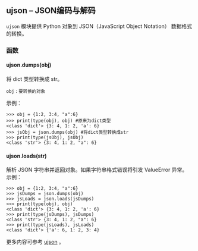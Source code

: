 ## **ujson** – JSON编码与解码

`ujson` 模块提供 Python 对象到 JSON（JavaScript Object Notation） 数据格式的转换。

### 函数

#### **ujson.dumps**(obj)

将 dict 类型转换成 str。

```
obj：要转换的对象
```

示例：

```
>>> obj = {1:2, 3:4, "a":6}
>>> print(type(obj), obj) #原来为dict类型
<class 'dict'> {3: 4, 1: 2, 'a': 6}
>>> jsObj = json.dumps(obj) #将dict类型转换成str
>>> print(type(jsObj), jsObj)
<class 'str'> {3: 4, 1: 2, "a": 6}
```

#### **ujson.loads**(str)
解析 JSON 字符串并返回对象。如果字符串格式错误将引发 ValueError 异常。
示例：

```
>>> obj = {1:2, 3:4, "a":6}
>>> jsDumps = json.dumps(obj)
>>> jsLoads = json.loads(jsDumps)
>>> print(type(obj), obj)
<class 'dict'> {3: 4, 1: 2, 'a': 6}
>>> print(type(jsDumps), jsDumps)
<class 'str'> {3: 4, 1: 2, "a": 6}
>>> print(type(jsLoads), jsLoads)
<class 'dict'> {'a': 6, 1: 2, 3: 4}
```

更多内容可参考 [ujson](http://docs.micropython.org/en/latest/pyboard/library/ujson.html)  。
